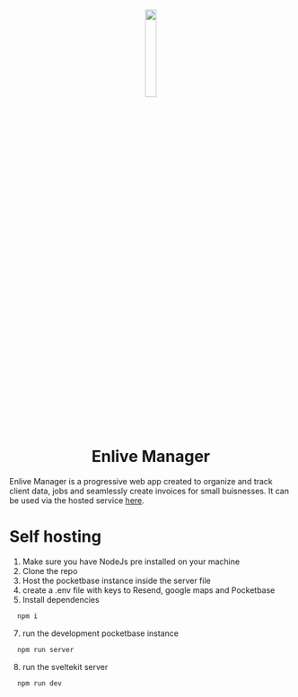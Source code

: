 
 <h1 align = center>
  <img src="https://github.com/user-attachments/assets/ba816285-e3ec-4768-8685-9157e37ea394" style="width: 20%"><br>
  Enlive Manager
</h1>


Enlive Manager is a progressive web app created to organize and track client data, jobs and seamlessly create invoices for small buisnesses. It can be used via the hosted service [here](https://enlivemanager.com).

# Self hosting

1. Make sure you have NodeJs pre installed on your machine
2. Clone the repo
3. Host the pocketbase instance inside the server file 
4. create a .env file with keys to Resend, google maps and Pocketbase
5. Install dependencies
```sh
  npm i 
```
  
7. run the development pocketbase instance
```sh
  npm run server 
```
8. run the sveltekit server
```sh
  npm run dev
```
